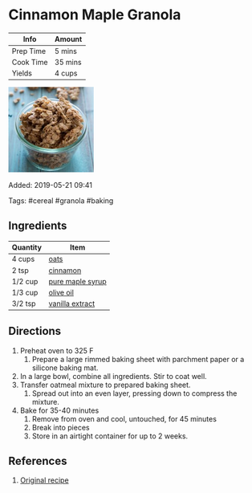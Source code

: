 # Cinnamon Maple Granola

| Info      | Amount  |
| --------- | ------- |
| Prep Time | 5 mins  |
| Cook Time | 35 mins |
| Yields    | 4 cups  |

![Cinnamon maple granola](../Media/cinnamon-maple-granola.jpg)

Added: 2019-05-21 09:41

Tags: #cereal #granola #baking

## Ingredients

| Quantity | Item                                                 |
| -------- | ---------------------------------------------------- |
| 4 cups   | [oats](../Ingredients/oats.md)                       |
| 2 tsp    | [cinnamon](../Ingredients/cinnamon.md)               |
| 1/2 cup  | [pure maple syrup](../Ingredients/maple%20syrup.md)    |
| 1/3 cup  | [olive oil](../Ingredients/olive%20oil.md)             |
| 3/2 tsp  | [vanilla extract](../Ingredients/vanilla%20extract.md) |

## Directions

1. Preheat oven to 325 F
   1. Prepare a large rimmed baking sheet with parchment paper or a silicone baking mat.
2. In a large bowl, combine all ingredients. Stir to coat well.
3. Transfer oatmeal mixture to prepared baking sheet.
   1. Spread out into an even layer, pressing down to compress the mixture.
4. Bake for 35-40 minutes
   1. Remove from oven and cool, untouched, for 45 minutes
   2. Break into pieces
   3. Store in an airtight container for up to 2 weeks.

## References

1. [Original recipe](https://www.bakedbyrachel.com/cinnamon-maple-granola/)
